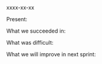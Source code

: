 xxxx-xx-xx

Present:


What we succeeded in:


What was difficult:


What we will improve in next sprint: